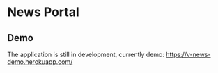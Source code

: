 # News Portal

## Demo

The application is still in development, currently demo: https://v-news-demo.herokuapp.com/

